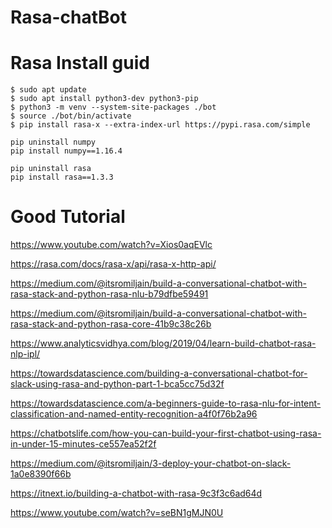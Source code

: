 # Rasa-chatBot
# Rasa Install guid
```
$ sudo apt update
$ sudo apt install python3-dev python3-pip
$ python3 -m venv --system-site-packages ./bot
$ source ./bot/bin/activate
$ pip install rasa-x --extra-index-url https://pypi.rasa.com/simple
```
```
pip uninstall numpy 
pip install numpy==1.16.4

pip uninstall rasa
pip install rasa==1.3.3
```
# Good Tutorial
https://www.youtube.com/watch?v=Xios0aqEVlc


https://rasa.com/docs/rasa-x/api/rasa-x-http-api/


https://medium.com/@itsromiljain/build-a-conversational-chatbot-with-rasa-stack-and-python-rasa-nlu-b79dfbe59491

https://medium.com/@itsromiljain/build-a-conversational-chatbot-with-rasa-stack-and-python-rasa-core-41b9c38c26b

https://www.analyticsvidhya.com/blog/2019/04/learn-build-chatbot-rasa-nlp-ipl/

https://towardsdatascience.com/building-a-conversational-chatbot-for-slack-using-rasa-and-python-part-1-bca5cc75d32f

https://towardsdatascience.com/a-beginners-guide-to-rasa-nlu-for-intent-classification-and-named-entity-recognition-a4f0f76b2a96

https://chatbotslife.com/how-you-can-build-your-first-chatbot-using-rasa-in-under-15-minutes-ce557ea52f2f

https://medium.com/@itsromiljain/3-deploy-your-chatbot-on-slack-1a0e8390f66b

https://itnext.io/building-a-chatbot-with-rasa-9c3f3c6ad64d

https://www.youtube.com/watch?v=seBN1gMJN0U

